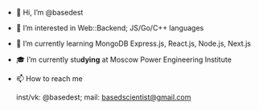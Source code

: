 - 👋 Hi, I’m @basedest
- 👀 I’m interested in Web::Backend; JS/Go/C++ languages
- 🌱 I’m currently learning MongoDB Express.js, React.js, Node.js, Next.js
- 🎓 I’m currently stu**dying** at Moscow Power Engineering Institute
- 📫 How to reach me 

  inst/vk: @basedest; mail: basedscientist@gmail.com 

<!---
idk im based af follow me
--->
